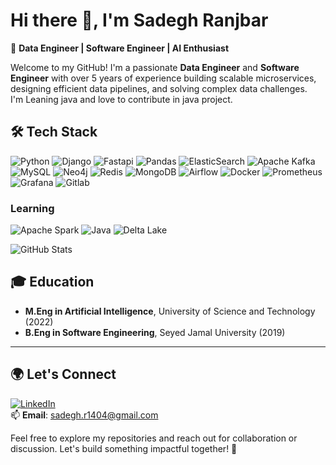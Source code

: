 # Hi there 👋, I'm Sadegh Ranjbar  

🚀 **Data Engineer | Software Engineer | AI Enthusiast**  

Welcome to my GitHub! I'm a passionate **Data Engineer** and **Software Engineer** with over 5 years of experience building scalable microservices, designing efficient data pipelines, and solving complex data challenges.  
I'm Leaning java and love to contribute in java project.
## 🛠️ Tech Stack  
![Python](https://img.shields.io/badge/Python-FFD43B?style=for-the-badge&logo=python&logoColor=blue)
![Django](https://img.shields.io/badge/Django-092E20?style=for-the-badge&logo=django&logoColor=green)
![Fastapi](https://img.shields.io/badge/fastapi-109989?style=for-the-badge&logo=FASTAPI&logoColor=white)
![Pandas](https://img.shields.io/badge/Pandas-2C2D72?style=for-the-badge&logo=pandas&logoColor=white)
![ElasticSearch](https://img.shields.io/badge/Elastic_Search-005571?style=for-the-badge&logo=elasticsearch&logoColor=white)
![Apache Kafka](https://img.shields.io/badge/Apache_Kafka-231F20?style=for-the-badge&logo=apache-kafka&logoColor=white)
![MySQL](https://img.shields.io/badge/MySQL-005C84?style=for-the-badge&logo=mysql&logoColor=white)
![Neo4j](https://img.shields.io/badge/Neo4j-018bff?style=for-the-badge&logo=neo4j&logoColor=white)
![Redis](https://img.shields.io/badge/redis-%23DD0031.svg?&style=for-the-badge&logo=redis&logoColor=white)
![MongoDB](https://img.shields.io/badge/MongoDB-4EA94B?style=for-the-badge&logo=mongodb&logoColor=white)
![Airflow](https://img.shields.io/badge/Airflow-017CEE?style=for-the-badge&logo=Apache%20Airflow&logoColor=white)
![Docker](https://img.shields.io/badge/Docker-2CA5E0?style=for-the-badge&logo=docker&logoColor=white)
![Prometheus](https://img.shields.io/badge/Prometheus-000000?style=for-the-badge&logo=prometheus&labelColor=000000)
![Grafana](https://img.shields.io/badge/Grafana-F2F4F9?style=for-the-badge&logo=grafana&logoColor=orange&labelColor=F2F4F9)
![Gitlab](https://img.shields.io/badge/GitLab-330F63?style=for-the-badge&logo=gitlab&logoColor=white)

### Learning
![Apache Spark](https://img.shields.io/badge/Apache_Spark-FFFFFF?style=for-the-badge&logo=apachespark&logoColor=#E35A16)
![Java](https://img.shields.io/badge/Java-ECDC5A?style=for-the-badge&logoColor=white)
![Delta Lake](https://img.shields.io/badge/Delata%20Lake-3955A3?style=for-the-badge&logoColor=white)

![GitHub Stats](https://github-readme-stats.vercel.app/api?username=sadegh1404&theme=dark&show_icons=true&hide_border=true&count_private=true)

## 🎓 Education  

- **M.Eng in Artificial Intelligence**, University of Science and Technology (2022)  
- **B.Eng in Software Engineering**, Seyed Jamal University (2019)  

---

## 🌍 Let's Connect  

[![LinkedIn](https://img.shields.io/badge/LinkedIn-Connect-blue)](https://www.linkedin.com/in/sadegh-ranjbar/)  
📫 **Email**: sadegh.r1404@gmail.com  

Feel free to explore my repositories and reach out for collaboration or discussion. Let's build something impactful together! 🌟  
